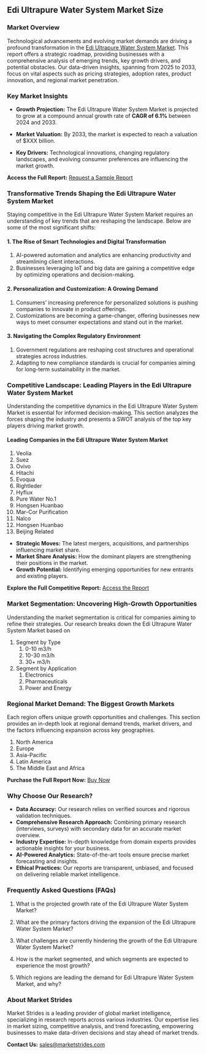 <h2>Edi Ultrapure Water System Market Size</h2>
<h3>Market Overview&nbsp;</h3>
<p>Technological advancements and evolving market demands are driving a profound transformation in the <a href="https://marketstrides.com/report/edi-ultrapure-water-system-market">Edi Ultrapure Water System Market</a>.&nbsp;This report offers a strategic roadmap, providing businesses with a comprehensive analysis of emerging trends, key growth drivers, and potential obstacles. Our data-driven insights, spanning from 2025 to 2033, focus on vital aspects such as pricing strategies, adoption rates, product innovation, and regional market penetration.</p>
<h3>Key Market Insights</h3>
<ul>
<li>
<p><strong>Growth Projection:</strong> The Edi Ultrapure Water System Market is projected to grow at a compound annual growth rate of <strong>CAGR of 6.1%&nbsp;</strong>between 2024 and 2033.</p>
</li>
<li>
<p><strong>Market Valuation:</strong> By 2033, the market is expected to reach a valuation of $XXX billion.</p>
</li>
<li>
<p><strong>Key Drivers:</strong> Technological innovations, changing regulatory landscapes, and evolving consumer preferences are influencing the market growth.</p>
</li>
</ul>
<p><strong>Access the Full Report:</strong> <a href="https://marketstrides.com/request-sample/edi-ultrapure-water-system-market">Request a Sample Report</a></p>
<h3>Transformative Trends Shaping the Edi Ultrapure Water System Market</h3>
<p>Staying competitive in the Edi Ultrapure Water System Market requires an understanding of key trends that are reshaping the landscape. Below are some of the most significant shifts:</p>
<h4>1. The Rise of Smart Technologies and Digital Transformation</h4>
<ol>
<li>AI-powered automation and analytics are enhancing productivity and streamlining client interactions.</li>
<li>Businesses leveraging IoT and big data are gaining a competitive edge by optimizing operations and decision-making.</li>
</ol>
<h4>2. Personalization and Customization: A Growing Demand</h4>
<ol>
<li>Consumers&rsquo; increasing preference for personalized solutions is pushing companies to innovate in product offerings.</li>
<li>Customizations are becoming a game-changer, offering businesses new ways to meet consumer expectations and stand out in the market.</li>
</ol>
<h4>3. Navigating the Complex Regulatory Environment</h4>
<ol>
<li>Government regulations are reshaping cost structures and operational strategies across industries.</li>
<li>Adapting to new compliance standards is crucial for companies aiming for long-term sustainability in the market.</li>
</ol>
<h3>Competitive Landscape: Leading Players in the Edi Ultrapure Water System Market&nbsp;</h3>
<p>Understanding the competitive dynamics in the Edi Ultrapure Water System Market is essential for informed decision-making. This section analyzes the forces shaping the industry and presents a SWOT analysis of the top key players driving market growth.</p>
<h4>Leading Companies in the Edi Ultrapure Water System Market</h4>
<ol>
<li>Veolia</li>
<li>Suez</li>
<li>Ovivo</li>
<li>Hitachi</li>
<li>Evoqua</li>
<li>Rightleder</li>
<li>Hyflux</li>
<li>Pure Water No.1</li>
<li>Hongsen Huanbao</li>
<li>Mar-Cor Purification</li>
<li>Nalco</li>
<li>Hongsen Huanbao</li>
<li>Beijing Related</li>
</ol>
<ul>
<li><strong>Strategic Moves:</strong> The latest mergers, acquisitions, and partnerships influencing market share.</li>
<li><strong>Market Share Analysis:</strong> How the dominant players are strengthening their positions in the market.</li>
<li><strong>Growth Potential:</strong> Identifying emerging opportunities for new entrants and existing players.</li>
</ul>
<p><strong>Explore the Full Competitive Report:</strong> <a href="https://marketstrides.com/report/edi-ultrapure-water-system-market">Access the Report</a></p>
<h3>Market Segmentation: Uncovering High-Growth Opportunities</h3>
<p>Understanding the market segmentation is critical for companies aiming to refine their strategies. Our research breaks down the Edi Ultrapure Water System Market based on</p>
<ol>
<li>Segment by Type
<ol>
<li>0-10 m3/h</li>
<li>10-30 m3/h</li>
<li>30+ m3/h</li>
</ol>
</li>
<li>Segment by Application
<ol>
<li>Electronics</li>
<li>Pharmaceuticals</li>
<li>Power and Energy</li>
</ol>
</li>
</ol>
<h3>Regional Market Demand: The Biggest Growth Markets</h3>
<p>Each region offers unique growth opportunities and challenges. This section provides an in-depth look at regional demand trends, market drivers, and the factors influencing expansion across key geographies.</p>
<ol>
<li>North America</li>
<li>Europe</li>
<li>Asia-Pacific</li>
<li>Latin America</li>
<li>The Middle East and Africa</li>
</ol>
<p><strong>Purchase the Full Report Now:</strong> <a href="https://marketstrides.com/buyNow/edi-ultrapure-water-system-market?price=single_price">Buy Now</a></p>
<h3>Why Choose Our Research?</h3>
<ul>
<li><strong>Data Accuracy:</strong> Our research relies on verified sources and rigorous validation techniques.</li>
<li><strong>Comprehensive Research Approach:</strong> Combining primary research (interviews, surveys) with secondary data for an accurate market overview.</li>
<li><strong>Industry Expertise:</strong> In-depth knowledge from domain experts provides actionable insights for your business.</li>
<li><strong>AI-Powered Analytics:</strong> State-of-the-art tools ensure precise market forecasting and insights.</li>
<li><strong>Ethical Practices:</strong> Our reports are transparent, unbiased, and focused on delivering reliable market intelligence.</li>
</ul>
<h3>Frequently Asked Questions (FAQs)</h3>
<ol>
<li>
<p>What is the projected growth rate of the Edi Ultrapure Water System Market?</p>
</li>
<li>
<p>What are the primary factors driving the expansion of the Edi Ultrapure Water System Market?</p>
</li>
<li>
<p>What challenges are currently hindering the growth of the Edi Ultrapure Water System Market?</p>
</li>
<li>
<p>How is the market segmented, and which segments are expected to experience the most growth?</p>
</li>
<li>
<p>Which regions are leading the demand for Edi Ultrapure Water System Market, and why?</p>
</li>
</ol>
<h3><strong>About Market Strides</strong></h3>
<p>Market Strides is a leading provider of global market intelligence, specializing in research reports across various industries. Our expertise lies in market sizing, competitive analysis, and trend forecasting, empowering businesses to make data-driven decisions and stay ahead of market trends.</p>
<p><strong>Contact Us:</strong> <a href="mailto:sales@marketstrides.com">sales@marketstrides.com</a></p>
